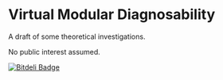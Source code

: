 Virtual Modular Diagnosability
==============================

A draft of some theoretical investigations. 

No public interest assumed.   


[![Bitdeli Badge](https://d2weczhvl823v0.cloudfront.net/DmitryMyadzelets/virtual_modular_diagnosability/trend.png)](https://bitdeli.com/free "Bitdeli Badge")

